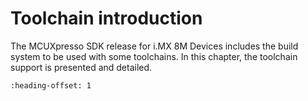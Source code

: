# Toolchain introduction

The MCUXpresso SDK release for i.MX 8M Devices includes the build system to be used with some toolchains. In this chapter, the toolchain support is presented and detailed.


```{include} ../topics/compiler_debugger.md
:heading-offset: 1
```

